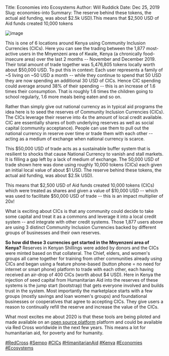 Title: Economies into Ecosystems
Author: Will Ruddick
Date: Dec 25, 2019
Slug: economies-into
Summary: The reserve behind these tokens, the actual aid funding, was about $2.5k USD).This means that $2,500 USD of Aid funds created 10,000 tokens

![image](/images/blog/economies-into1.webp)

This is one of 6 locations around Kenya using Community Inclusion
Currencies (CICs). Here you can see the trading between the 1,877
most-active users in the Mnyenzeni area of Kwale, Kenya (a chronically
food-insecure area) over the last 2 months -- November and December 2019. Their total amount of trade together was 5,476,805 tokens locally
worth about $50,000 USD. To put this in context: Each user represents a
family of ~5 living on ~50 USD a month -- while they continue to spend
that 50 USD they are now spending an additional 30 USD of CICs. Hence
CIC spending could average around 38% of their spending -- this is an
increase of 1.6 times their consumption. That is roughly 1.6 times the
children going to school regularly, 1.6 more meals being eaten and so
on.

Rather than simply give out national currency as in typical aid programs
the idea here is to seed the reserves of Community Inclusion Currencies
(CICs). The CICs leverage their reserve into 4x the amount of local
credit available. CIC are essentially shares of both underlying reserves
as well as social capital (community acceptance). People can use them to
pull out the national currency in reserve over time or trade them with
each other -- acting as a medium of exchange when national currency is
scarce.

This $50,000 USD of trade acts as a sustainable buffer system that is
resilient to shocks that cause National Currency to vanish and stall
markets. It is filling a gap left by a lack of medium of exchange. The
50,000 USD of trade shown here was done using roughly 10,000 tokens
(CICs) each given an initial local value of about $1 USD. The reserve
behind these tokens, the actual aid funding, was about $2.5k USD).

This means that $2,500 USD of Aid funds created 10,000 tokens (CICs)
which were treated as shares and given a value of $10,000 USD -- which
was used to facilitate $50,000 USD of trade -- this is an impact
multiplier of 20x!

What is exciting about CICs is that any community could decide to take
some capital and treat it as a commons and leverage it into a local
credit system -- and integrate with other credit systems. Those 1,877
users above are using 3 distinct Community Inclusion Currencies backed
by different groups of businesses and their own reserves.

**So how did these 3 currencies get started in the Mnyenzeni area of
Kenya?** Reserves in Kenyan Shillings were added by donors and the CICs
were minted based on that collateral. The Chief, elders, and women's
groups all came together for training from other communities already
using CICs and began using a feature phone-based (button phone = no need
for internet or smart phone) platform to trade with each other, each
having received an air-drop of 400 CICs (worth about $4 USD). Here in
Kenya the injection of seed capital from Humanitarian Aid into the
reserves of these systems is the jump start (bootstrap) that gets
everyone involved and builds trust in the system. Most importantly the
marketplace starts with a few groups (mostly savings and loan women's
groups) and foundational businesses or cooperatives that agree to
accepting CICs. They give users a reason to continually refill the
reserve and increase the value of the CICs.

What most excites me about 2020 is that these tools are being piloted
and made available on an [open source
platform](http://github.com/teamsempo) platform and could be available
via Red Cross worldwide in the next few years. This means a lot for
humanitarian aid, for poverty and for humanity.

[#RedCross](https://www.grassrootseconomics.org/blog/hashtags/RedCross)
[#Sempo](https://www.grassrootseconomics.org/blog/hashtags/Sempo)
[#CICs](https://www.grassrootseconomics.org/blog/hashtags/CICs)
[#HimanitarianAid](https://www.grassrootseconomics.org/blog/hashtags/HimanitarianAid)
[#Kenya](https://www.grassrootseconomics.org/blog/hashtags/Kenya)
[#Economies](https://www.grassrootseconomics.org/blog/hashtags/Economies)
[#Ecosystems](https://www.grassrootseconomics.org/blog/hashtags/Ecosystems)
